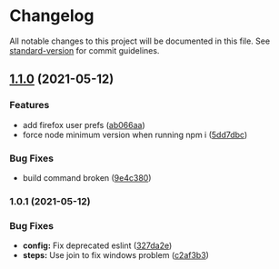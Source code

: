 # Changelog

All notable changes to this project will be documented in this file. See [standard-version](https://github.com/conventional-changelog/standard-version) for commit guidelines.

## [1.1.0](https://github.com/tallyb/cucumber7-playwright/compare/v1.0.1...v1.1.0) (2021-05-12)


### Features

* add firefox user prefs ([ab066aa](https://github.com/tallyb/cucumber7-playwright/commit/ab066aa2c05a80d394768bcca4aa6414bc0ac430))
* force node minimum version when running npm i ([5dd7dbc](https://github.com/tallyb/cucumber7-playwright/commit/5dd7dbc044b3bb886fd7275916db0720da113fb6))


### Bug Fixes

* build command broken ([9e4c380](https://github.com/tallyb/cucumber7-playwright/commit/9e4c380b1b21457a5902165c0e031d8cb8b10955))

### 1.0.1 (2021-05-12)


### Bug Fixes

* **config:** Fix deprecated eslint ([327da2e](https://github.com/tallyb/cucumber7-playwright/commit/327da2e751d8168bac0ebb140d4b798314bee959))
* **steps:** Use join to fix windows problem ([c2af3b3](https://github.com/tallyb/cucumber7-playwright/commit/c2af3b3074b6160700fe6cbd21a95e4acdcb6e33))
